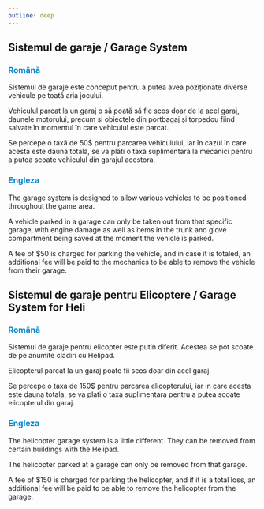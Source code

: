 ```yaml
---
outline: deep
---
```


## Sistemul de garaje / Garage System

### <span style="color: #0088CC">Română</span>

Sistemul de garaje este conceput pentru a putea avea poziționate diverse vehicule pe toată aria jocului.

Vehiculul parcat la un garaj o să poată să fie scos doar de la acel garaj, daunele motorului, precum și obiectele din portbagaj și torpedou fiind salvate în momentul în care vehiculul este parcat.

Se percepe o taxă de 50$ pentru parcarea vehiculului, iar în cazul în care acesta este daună totală, se va plăti o taxă suplimentară la mecanici pentru a putea scoate vehiculul din garajul acestora.




### <span style="color: #0088CC">Engleza</span>

The garage system is designed to allow various vehicles to be positioned throughout the game area.

A vehicle parked in a garage can only be taken out from that specific garage, with engine damage as well as items in the trunk and glove compartment being saved at the moment the vehicle is parked.

A fee of $50 is charged for parking the vehicle, and in case it is totaled, an additional fee will be paid to the mechanics to be able to remove the vehicle from their garage.




## Sistemul de garaje pentru Elicoptere / Garage System for Heli


### <span style="color: #0088CC">Română</span>

Sistemul de garaje pentru elicopter este putin diferit. Acestea se pot scoate de pe anumite cladiri cu Helipad.

Elicopterul parcat la un garaj poate fii scos doar din acel garaj.

Se percepe o taxa de 150$ pentru parcarea elicopterului, iar in care acesta este dauna totala, se va plati o taxa suplimentara pentru a putea scoate elicopterul din garaj.




### <span style="color: #0088CC">Engleza</span>

The helicopter garage system is a little different. They can be removed from certain buildings with the Helipad.

The helicopter parked at a garage can only be removed from that garage.

A fee of $150 is charged for parking the helicopter, and if it is a total loss, an additional fee will be paid to be able to remove the helicopter from the garage.